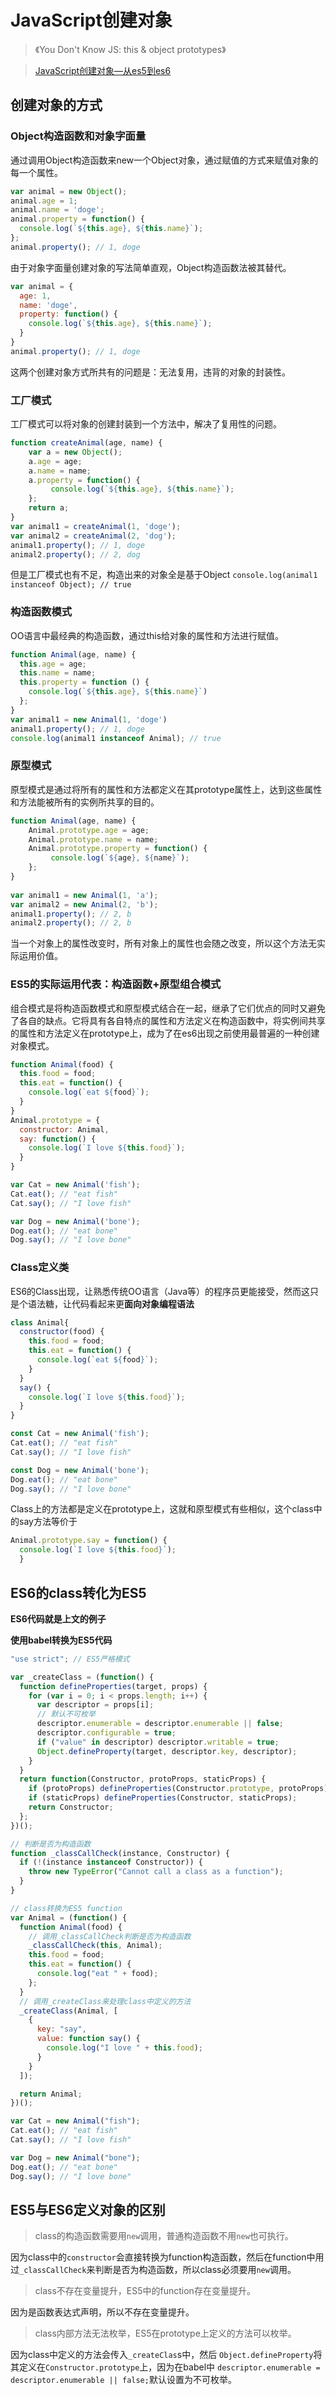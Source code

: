 # JavaScript创建对象
> 《You Don't Know JS: this & object prototypes》

> [JavaScript创建对象—从es5到es6](http://www.renfed.com/2017/08/07/js-oop-es52es6/)

## 创建对象的方式
### Object构造函数和对象字面量
通过调用Object构造函数来new一个Object对象，通过赋值的方式来赋值对象的每一个属性。

```javascript
var animal = new Object();
animal.age = 1;
animal.name = 'doge';
animal.property = function() {
  console.log(`${this.age}, ${this.name}`);
};
animal.property(); // 1, doge
```
由于对象字面量创建对象的写法简单直观，Object构造函数法被其替代。

```javascript
var animal = {
  age: 1,
  name: 'doge',
  property: function() {
    console.log(`${this.age}, ${this.name}`);
  }
}
animal.property(); // 1, doge
```
这两个创建对象方式所共有的问题是：无法复用，违背的对象的封装性。

### 工厂模式
工厂模式可以将对象的创建封装到一个方法中，解决了复用性的问题。

```javascript
function createAnimal(age, name) { 
    var a = new Object();
    a.age = age;
    a.name = name;
    a.property = function() {
         console.log(`${this.age}, ${this.name}`);
    };
    return a;
}
var animal1 = createAnimal(1, 'doge');
var animal2 = createAnimal(2, 'dog');
animal1.property(); // 1, doge
animal2.property(); // 2, dog
```
但是工厂模式也有不足，构造出来的对象全是基于Object
`console.log(animal1 instanceof Object); // true`

### 构造函数模式

OO语言中最经典的构造函数，通过this给对象的属性和方法进行赋值。

```javascript
function Animal(age, name) {
  this.age = age;
  this.name = name;
  this.property = function () {
    console.log(`${this.age}, ${this.name}`)
  };
}
var animal1 = new Animal(1, 'doge')
animal1.property(); // 1, doge
console.log(animal1 instanceof Animal); // true
```

### 原型模式
原型模式是通过将所有的属性和方法都定义在其prototype属性上，达到这些属性和方法能被所有的实例所共享的目的。

```javascript
function Animal(age, name) { 
    Animal.prototype.age = age;
    Animal.prototype.name = name;
    Animal.prototype.property = function() {
         console.log(`${age}, ${name}`);
    };
}
 
var animal1 = new Animal(1, 'a');
var animal2 = new Animal(2, 'b');
animal1.property(); // 2, b
animal2.property(); // 2, b
```

当一个对象上的属性改变时，所有对象上的属性也会随之改变，所以这个方法无实际运用价值。

### ES5的实际运用代表：构造函数+原型组合模式

组合模式是将构造函数模式和原型模式结合在一起，继承了它们优点的同时又避免了各自的缺点。它将具有各自特点的属性和方法定义在构造函数中，将实例间共享的属性和方法定义在prototype上，成为了在es6出现之前使用最普遍的一种创建对象模式。

```javascript
function Animal(food) {
  this.food = food;
  this.eat = function() {
    console.log(`eat ${food}`);
  }
}
Animal.prototype = {
  constructor: Animal,
  say: function() {
    console.log(`I love ${this.food}`);
  }
}

var Cat = new Animal('fish');
Cat.eat(); // "eat fish"
Cat.say(); // "I love fish"

var Dog = new Animal('bone');
Dog.eat(); // "eat bone"
Dog.say(); // "I love bone"
```
### Class定义类
ES6的Class出现，让熟悉传统OO语言（Java等）的程序员更能接受，然而这只是个语法糖，让代码看起来更**面向对象编程语法**

```javascript
class Animal{
  constructor(food) {
    this.food = food;
    this.eat = function() {
      console.log(`eat ${food}`);
    }
  }
  say() {
    console.log(`I love ${this.food}`);
  }
}

const Cat = new Animal('fish');
Cat.eat(); // "eat fish"
Cat.say(); // "I love fish"

const Dog = new Animal('bone');
Dog.eat(); // "eat bone"
Dog.say(); // "I love bone"
```

Class上的方法都是定义在prototype上，这就和原型模式有些相似，这个class中的say方法等价于

```javascript
Animal.prototype.say = function() {
  console.log(`I love ${this.food}`);
  }
```

## ES6的class转化为ES5

**ES6代码就是上文的例子**

**使用babel转换为ES5代码**

```javascript
"use strict"; // ES5严格模式

var _createClass = (function() {
  function defineProperties(target, props) {
    for (var i = 0; i < props.length; i++) {
      var descriptor = props[i];
      // 默认不可枚举
      descriptor.enumerable = descriptor.enumerable || false;
      descriptor.configurable = true;
      if ("value" in descriptor) descriptor.writable = true;
      Object.defineProperty(target, descriptor.key, descriptor);
    }
  }
  return function(Constructor, protoProps, staticProps) {
    if (protoProps) defineProperties(Constructor.prototype, protoProps);
    if (staticProps) defineProperties(Constructor, staticProps);
    return Constructor;
  };
})();

// 判断是否为构造函数
function _classCallCheck(instance, Constructor) {
  if (!(instance instanceof Constructor)) {
    throw new TypeError("Cannot call a class as a function");
  }
}

// class转换为ES5 function
var Animal = (function() {
  function Animal(food) {
    // 调用_classCallCheck判断是否为构造函数
    _classCallCheck(this, Animal);
    this.food = food;
    this.eat = function() {
      console.log("eat " + food);
    };
  }
  // 调用_createClass来处理class中定义的方法
  _createClass(Animal, [
    {
      key: "say",
      value: function say() {
        console.log("I love " + this.food);
      }
    }
  ]);

  return Animal;
})();

var Cat = new Animal("fish");
Cat.eat(); // "eat fish"
Cat.say(); // "I love fish"

var Dog = new Animal("bone");
Dog.eat(); // "eat bone"
Dog.say(); // "I love bone"
```

## ES5与ES6定义对象的区别
>  class的构造函数需要用`new`调用，普通构造函数不用`new`也可执行。

因为class中的`constructor`会直接转换为function构造函数，然后在function中用过`_classCallCheck`来判断是否为构造函数，所以class必须要用`new`调用。

>  class不存在变量提升，ES5中的function存在变量提升。

因为是函数表达式声明，所以不存在变量提升。

>  class内部方法无法枚举，ES5在prototype上定义的方法可以枚举。

因为class中定义的方法会传入`_createClas`s中，然后 `Object.defineProperty`将其定义在`Constructor.prototype`上，因为在babel中
`descriptor.enumerable = descriptor.enumerable || false;`默认设置为不可枚举。